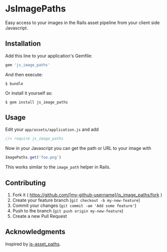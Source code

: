 # JsImagePaths

Easy access to your images in the Rails asset pipeline from your client side Javascript.

## Installation

Add this line to your application's Gemfile:

```ruby
gem 'js_image_paths'
```

And then execute:

    $ bundle

Or install it yourself as:

    $ gem install js_image_paths

## Usage

Edit your `app/assets/application.js` and add

```js
//= require js_image_paths
```

Now in your Javascript you can get the path or URL to your image with

```js
ImagePaths.get('foo.png')
```

This works similar to the `image_path` helper in Rails.


## Contributing

1. Fork it ( https://github.com/[my-github-username]/js_image_paths/fork )
2. Create your feature branch (`git checkout -b my-new-feature`)
3. Commit your changes (`git commit -am 'Add some feature'`)
4. Push to the branch (`git push origin my-new-feature`)
5. Create a new Pull Request

## Acknowledgments

Inspired by [js-asset_paths](https://github.com/sonnym/js-asset_paths).
